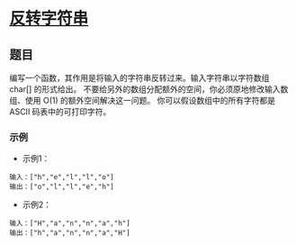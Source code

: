 # [反转字符串](https://leetcode-cn.com/explore/interview/card/top-interview-questions-easy/5/strings/32/)

## 题目

编写一个函数，其作用是将输入的字符串反转过来。输入字符串以字符数组 char[] 的形式给出。
不要给另外的数组分配额外的空间，你必须原地修改输入数组、使用 O(1) 的额外空间解决这一问题。
你可以假设数组中的所有字符都是 ASCII 码表中的可打印字符。

### 示例

+ 示例1：

```
输入：["h","e","l","l","o"]
输出：["o","l","l","e","h"]
```

+ 示例2：

```
输入：["H","a","n","n","a","h"]
输出：["h","a","n","n","a","H"]
```

